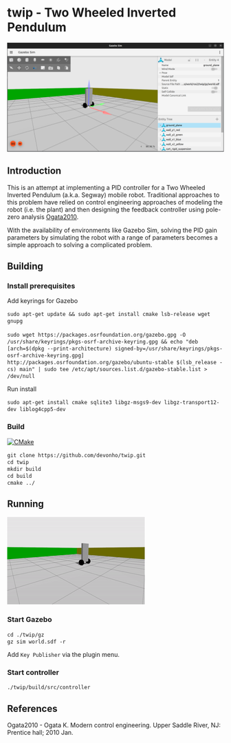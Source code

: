 # twip - Two Wheeled Inverted Pendulum


![Gazebo Sim](./docs/fig1.png "Gazebo Sim")

## Introduction

This is an attempt at implementing a PID controller for a Two Wheeled Inverted Pendulum (a.k.a. Segway) mobile robot. Traditional approaches to this problem have relied on control engineering approaches of modeling the robot (i.e. the plant) and then designing the feedback controller using pole-zero analysis [Ogata2010](https://www.pearson.com/en-us/subject-catalog/p/modern-control-engineering/P200000003521/9780137551064). 

With the availability of environments like Gazebo Sim, solving the PID gain parameters by simulating the robot with a range of parameters becomes a simple approach to solving a complicated problem.

## Building

### Install prerequisites

Add keyrings for Gazebo

```
sudo apt-get update && sudo apt-get install cmake lsb-release wget gnupg 

sudo wget https://packages.osrfoundation.org/gazebo.gpg -O /usr/share/keyrings/pkgs-osrf-archive-keyring.gpg && echo "deb [arch=$(dpkg --print-architecture) signed-by=/usr/share/keyrings/pkgs-osrf-archive-keyring.gpg] http://packages.osrfoundation.org/gazebo/ubuntu-stable $(lsb_release -cs) main" | sudo tee /etc/apt/sources.list.d/gazebo-stable.list > /dev/null 
```

Run install

```
sudo apt-get install cmake sqlite3 libgz-msgs9-dev libgz-transport12-dev liblog4cpp5-dev
```



### Build

[![CMake](https://github.com/devonho/twip/actions/workflows/cmake.yml/badge.svg)](https://github.com/devonho/twip/actions/workflows/cmake.yml)

```
git clone https://github.com/devonho/twip.git
cd twip
mkdir build
cd build
cmake ../
```

## Running 
![Gazebo Sim](./docs/fig2.gif "Gazebo Sim")

### Start Gazebo
```
cd ./twip/gz
gz sim world.sdf -r
```
Add `Key Publisher` via the plugin menu.

### Start controller  
```
./twip/build/src/controller
```

## References

Ogata2010 - Ogata K. Modern control engineering. Upper Saddle River, NJ: Prentice hall; 2010 Jan.


